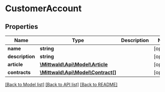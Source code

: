 # CustomerAccount

## Properties
Name | Type | Description | Notes
------------ | ------------- | ------------- | -------------
**name** | **string** |  | [optional] 
**description** | **string** |  | [optional] 
**article** | [**\Mittwald\Api\Model\Article**](Article.md) |  | [optional] 
**contracts** | [**\Mittwald\Api\Model\Contract[]**](Contract.md) |  | [optional] 

[[Back to Model list]](../README.md#documentation-for-models) [[Back to API list]](../README.md#documentation-for-api-endpoints) [[Back to README]](../README.md)


